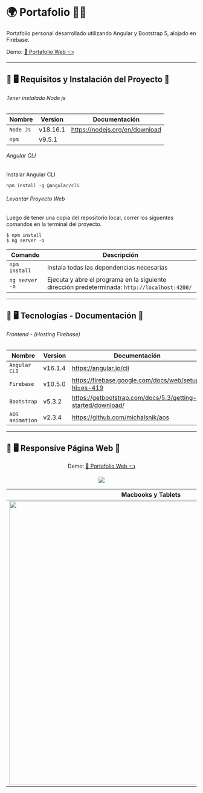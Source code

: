 # 🌍 Portafolio 👨‍💻
<p>Portafolio personal desarrollado utilizando Angular y Bootstrap 5, alojado en Firebase.</p>
<p>Demo: <a href='https://jhossymarbalderrama-portafolio.web.app/' target='_blank'>🚀 Portafolio Web 👈<a/></p>

<hr>

## 📌 🖥️ Requisitos y Instalación del Proyecto 📱

###### Tener instalado Node js

| Nombre | Version | Documentación |
| --- | --- | --- |
| `Node Js` | v18.16.1 | https://nodejs.org/en/download |
|  `npm` | v9.5.1  | |

###### Angular CLI 

Instalar Angular CLI 
```
npm install -g @angular/cli
```

###### Levantar Proyecto Web
Luego de tener una copia del repositorio local, correr los siguentes comandos en la terminal del proyecto. 

```
$ npm install
$ ng server -o 
```

| Comando | Descripción |
| --- | --- |
| `npm install` | Instala todas las dependencias necesarias |
| `ng server -o` | Ejecuta y abre el programa en la siguiente dirección predeterminada: `http://localhost:4200/` |

<hr>

## 📌 🖥️ Tecnologías - Documentación  📱

###### Frontend - (Hosting Firebase)
| Nombre | Version | Documentación |
| --- | --- | --- |
| `Angular CLI` |  v16.1.4 | https://angular.io/cli |
| `Firebase` | v10.5.0 | https://firebase.google.com/docs/web/setup?hl=es-419 |
| `Bootstrap` |  v5.3.2 | https://getbootstrap.com/docs/5.3/getting-started/download/ |
| `AOS animation` |  v2.3.4 | https://github.com/michalsnik/aos |

<hr>

## 📌 🖥️ Responsive Página Web 📱

<p align='center'>Demo: <a href='https://jhossymarbalderrama-portafolio.web.app/' target='_blank'>🚀 Portafolio Web 👈<a/></p>
  
<p align="center">
  <img src='https://github.com/user-attachments/assets/2f49e5cf-8a17-43de-8233-8f68e301f572'/>
</p>

| Macbooks y Tablets  | Smartphones |
| ------------- | ------------- |
| <img src='https://github.com/user-attachments/assets/54d23541-9fdb-4255-a15a-6705890dd9c5' width="750px" height="auto" /> |  <img src='https://github.com/user-attachments/assets/7fada04f-9cfc-47d3-b20f-33f369e5d24e' width="100%" height="100%" />  |

